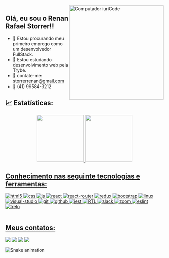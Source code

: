 <img src="https://raw.githubusercontent.com/MicaelliMedeiros/micaellimedeiros/master/image/computer-illustration.png" min-width="3500px" max-width="300px" width="300px" align="right" alt="Computador iuriCode">

## Olá, eu sou o Renan Rafael Storrer!!

- 🔭 Estou procurando meu primeiro emprego como um desenvolvedor FullStack.
- 🌱 Estou estudando desenvolvimento web pela Trybe.
- 📧 contate-me: storrerrenan@gmail.com
- 📱 (41) 99584-3212

## 📈 Estatísticas:
<div align="center">
  <a href="https://github.com/Renan-Storrer">
  <img height="150em" src="https://github-readme-stats.vercel.app/api?username=Renan-Storrer&show_icons=true&theme=chartreuse-dark&include_all_commits=true&count_private=true"/>
  <img height="150em" src="https://github-readme-stats.vercel.app/api/top-langs/?username=Renan-Storrer&layout=compact&langs_count=7&theme=chartreuse-dark"/>
</div>

## Conhecimento nas seguinte tecnologias e ferramentas:
<div>
  <img alt="html5" src="https://img.shields.io/badge/HTML5-E34F26?style=for-the-badge&logo=html5&logoColor=white" />
  <img alt="css" src="https://img.shields.io/badge/CSS3-1572B6?style=for-the-badge&logo=css3&logoColor=white" />
  <img alt="js" src="https://img.shields.io/badge/JavaScript-323330?style=for-the-badge&logo=javascript&logoColor=F7DF1E" />
  <img alt="react" src="https://img.shields.io/badge/React-20232A?style=for-the-badge&logo=react&logoColor=61DAFB" />
  <img alt="react-router" src="https://img.shields.io/badge/React_Router-CA4245?style=for-the-badge&logo=react-router&logoColor=white"/>
  <img alt="redux" src="https://img.shields.io/badge/redux-%23593d88.svg?style=for-the-badge&logo=redux&logoColor=white"/> 
  <img alt="bootstrap" src="https://img.shields.io/badge/bootstrap-%23563D7C.svg?style=for-the-badge&logo=bootstrap&logoColor=white"/>
  <img alt="linux" src="https://img.shields.io/badge/Linux-FCC624?style=for-the-badge&logo=linux&logoColor=black"/>
  <img alt="visual-studio" src="https://img.shields.io/badge/Visual%20Studio%20Code-0078d7.svg?style=for-the-badge&logo=visual-studio-code&logoColor=white"/>
  <img alt="git" src="https://img.shields.io/badge/git-%23F05033.svg?style=for-the-badge&logo=git&logoColor=white"/>
  <img alt="github" src="https://img.shields.io/badge/github-%23121011.svg?style=for-the-badge&logo=github&logoColor=white"/>
  <img alt="jest" src="https://img.shields.io/badge/-jest-%23C21325?style=for-the-badge&logo=jest&logoColor=white"/>
   <img alt="RTL" src="https://img.shields.io/badge/-TestingLibrary-%23E33332?style=for-the-badge&logo=testing-library&logoColor=white"/>
  <img alt="slack" src="https://img.shields.io/badge/Slack-4A154B?style=for-the-badge&logo=slack&logoColor=white"/>
  <img alt="zoom" src="https://img.shields.io/badge/Zoom-2D8CFF?style=for-the-badge&logo=zoom&logoColor=white"/>
  <img alt="eslint" src="https://img.shields.io/badge/ESLint-4B3263?style=for-the-badge&logo=eslint&logoColor=white"/>
  <img alt="trelo" src="https://img.shields.io/badge/Trello-%23026AA7.svg?style=for-the-badge&logo=Trello&logoColor=white"/>
  
  <div/>
<br/>

## Meus contatos:

<div> 
   <a href = "mailto:storrerrenan@gmail.com"><img src="https://img.shields.io/badge/-Gmail-%23333?style=for-the-badge&logo=gmail&logoColor=white" target="_blank"></a>
  <a href="https://www.linkedin.com/in/renanstorrer" target="_blank"><img src="https://img.shields.io/badge/-LinkedIn-%230077B5?style=for-the-badge&logo=linkedin&logoColor=white" target="_blank"></a> 
    <a href="https://www.instagram.com/renan_storrer" target="_blank"><img src="https://img.shields.io/badge/-Instagram-%23E4405F?style=for-the-badge&logo=instagram&logoColor=white" target="_blank"></a>
    <a href="http://api.whatsapp.com/send?1=pt_BR&phone=5541995843212" target="_blank"><img src="https://img.shields.io/badge/WhatsApp-25D366?style=for-the-badge&logo=whatsapp&logoColor=white" target="_blank"></a>
 
  ![Snake animation](https://github.com/Renan-Storrer/Renan-Storrer/blob/output/github-contribution-grid-snake.svg)
 
</div>

